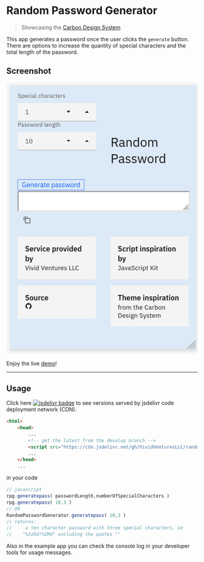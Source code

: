 # Random Password Generator

> Showcasing the [Carbon Design System](https://www.carbondesignsystem.com/)

This app generates a password once the user clicks the `generate` button.
There are options to increase the quantity of special characters and the
total length of the password.

## Screenshot

[![screenshot.png](assets/images/screenshot.PNG)](https://vividventures.biz/random-password-generator/)

Enjoy the live [demo](https://vividventures.biz/random-password-generator/)!

----

## Usage

Click here [![jsdelivr badge](https://data.jsdelivr.com/v1/package/gh/VividVenturesLLC/random-password-generator/badge)](https://www.jsdelivr.com/package/gh/VividVenturesLLC/random-password-generator) to see versions served by jsdelivr code deployment network (CDN).

```html
<html>
    <head>
        ...
        <!-- get the latest from the develop branch -->
        <script src="https://cdn.jsdelivr.net/gh/VividVenturesLLC/random-password-generator@develop/assets/js/random-password-generator.js"></script>
        ...
    </head>
    ...
```

in your code

```javascript
// javascript
rpg.generatepass( passwordLength,numberOfSpecialCharacters )
rpg.generatepass( 10,3 )
// OR
RandomPasswordGenerator.generatepass( 10,3 )
// returns:
//     a ten character password with three special characters, ie
//    "%3zDd!%ZMd" excluding the quotes ""

```

Also in the example app you can check the console log in your developer tools for usage messages.
